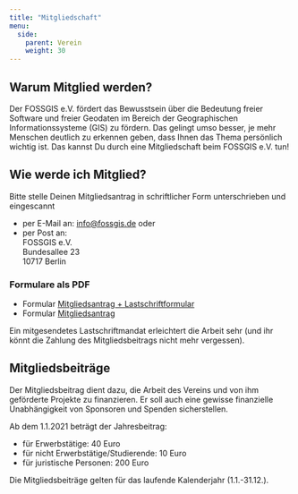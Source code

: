 ```yaml
---
title: "Mitgliedschaft"
menu:
  side:
    parent: Verein
    weight: 30
---
```


## Warum Mitglied werden?

Der FOSSGIS e.V. fördert das Bewusstsein über die Bedeutung freier Software und
freier Geodaten im Bereich der Geographischen Informationssysteme (GIS) zu fördern.
Das gelingt umso besser, je mehr Menschen deutlich zu erkennen geben, dass Ihnen das Thema persönlich wichtig ist. Das kannst Du durch eine Mitgliedschaft beim FOSSGIS e.V. tun!

## Wie werde ich Mitglied?

Bitte stelle Deinen Mitgliedsantrag in schriftlicher Form unterschrieben und eingescannt 

* per E-Mail an: [info@fossgis.de](mailto:info@fossgis.de) oder
* per Post an:    
  	FOSSGIS e.V.   
  	Bundesallee 23   
 	 10717 Berlin   

### Formulare als PDF
* Formular [Mitgliedsantrag + Lastschriftformular](/verein/Mitgliedsantrag_Lastschriftformular_FOSSGIS_eV.pdf)
* Formular [Mitgliedsantrag](/verein/mitgliedsantrag.pdf)

Ein mitgesendetes Lastschriftmandat erleichtert die Arbeit sehr (und ihr könnt die Zahlung des Mitgliedsbeitrags nicht mehr vergessen). 

## Mitgliedsbeiträge

Der Mitgliedsbeitrag dient dazu, die Arbeit des Vereins und von ihm geförderte
Projekte zu finanzieren. Er soll auch eine gewisse finanzielle Unabhängigkeit
von Sponsoren und Spenden sicherstellen.

Ab dem 1.1.2021 beträgt der Jahresbeitrag:

* für Erwerbstätige: 40 Euro
* für nicht Erwerbstätige/Studierende: 10 Euro
* für juristische Personen: 200 Euro

Die Mitgliedsbeiträge gelten für das laufende Kalenderjahr (1.1.-31.12.).






